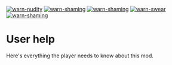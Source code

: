 [![warn-nudity](https://img.shields.io/badge/Trigger%20warning-Nudity-red.svg)](https://www.youtube.com/) [![warn-shaming](https://img.shields.io/badge/Trigger%20warning-Body%20shaming-red.svg)](https://www.reddit.com/) [![warn-shaming](https://img.shields.io/badge/Trigger%20warning-No%20snowflakes%20allowed-red.svg)](https://www.twitter.com/) [![warn-swear](https://img.shields.io/badge/Trigger%20warning-Harsh%20language-red.svg)](https://www.disneyplus.com/) [![warn-shaming](https://img.shields.io/badge/Trigger%20warning-No%20fucks%20given-red.svg)](https://youtu.be/TJL4Y3aGPuA/)

# User help

Here's everything the player needs to know about this mod.
